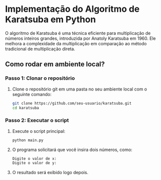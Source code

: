 # Implementação do Algoritmo de Karatsuba em Python

O algoritmo de Karatsuba é uma técnica eficiente para multiplicação de números inteiros grandes, introduzida por Anatoly Karatsuba em 1960. Ele melhora a complexidade da multiplicação em comparação ao método tradicional de multiplicação direta.

## Como rodar em ambiente local?

### Passo 1: Clonar o repositório

1. Clone o repositório git em uma pasta no seu ambiente local com o seguinte comando:

   ```bash
   git clone https://github.com/seu-usuario/karatsuba.git
   cd karatsuba
   ```

### Passo 2: Executar o script

1. Execute o script principal:

   ```bash
   python main.py
   ```

2. O programa solicitará que você insira dois números, como:

   ```bash
   Digite o valor de x:
   Digite o valor de y:
   ```

3. O resultado será exibido logo depois.
